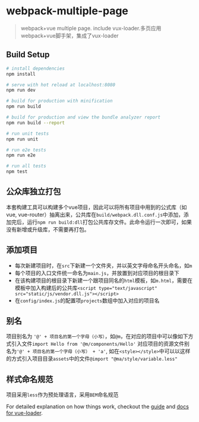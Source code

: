 # webpack-multiple-page

> webpack+vue multiple page. include vux-loader.多页应用webpack+vue脚手架，集成了vux-loader

## Build Setup

``` bash
# install dependencies
npm install

# serve with hot reload at localhost:8080
npm run dev

# build for production with minification
npm run build

# build for production and view the bundle analyzer report
npm run build --report

# run unit tests
npm run unit

# run e2e tests
npm run e2e

# run all tests
npm test
```

## 公众库独立打包
本套构建工具可以构建多个vue项目，因此可以将所有项目中用到的公式库（如 vue, vue-router）抽离出来，公共库在`build/webpack.dll.conf.js`中添加，添加完后，运行`npm run build:dll`打包公共库存文件。此命令运行一次即可，如果没有新增或升级库，不需要再打包。

## 添加项目
* 每次新建项目时，在`src`下新建一个文件夹，并以英文字母命名开头命名，如`m`
* 每个项目的入口文件统一命名为`main.js`，并放置到对应项目的根目录下
* 在该构建项目的根目录下新建一个跟项目同名的`html`模板，如`m.html`，需要在模板中加入构建后的公共库`<script type="text/javascript" src="static/js/vendor.dll.js"></script>`
* 在`config/index.js`的配置项`projects`数组中加入对应的项目名

## 别名
项目别名为 `'@' + 项目名的第一个字母（小写）`，如`@m`，在对应的项目中可以像如下方式引入文件`import Hello from '@m/components/Hello'`
对应项目的资源文件别名为`'@' + 项目名的第一个字母（小写） + 'a'`, 如在`<style></style>`中可以以这样的方式引入项目目录`assets`中的文件`@import "@ma/style/variable.less"`

## 样式命名规范
项目采用`less`作为预处理语言，采用`BEM`命名规范

For detailed explanation on how things work, checkout the [guide](http://vuejs-templates.github.io/webpack/) and [docs for vue-loader](http://vuejs.github.io/vue-loader).
